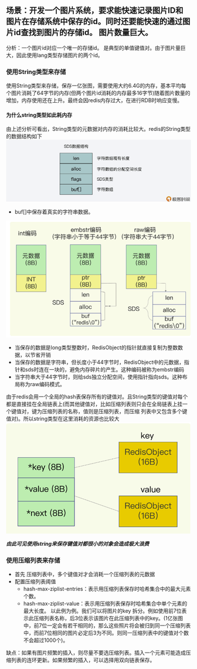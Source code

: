 ## 场景：开发一个图片系统，要求能快速记录图片ID和图片在存储系统中保存的id。同时还要能快速的通过图片id查找到图片的存储id。 图片数量巨大。

分析：一个图片id对应一个唯一的存储id。 是典型的单值键值对。由于图片量巨大，因此使用lang类型存储图片的两个id。
### 使用String类型来存储
使用String类型来存储，保存一亿张图，需要使用大约6.4G的内存，基本平均每个图片消耗了64字节的内存(但两个图片id消耗的内存最多16字节)随着图片数量的增加，内存使用还在上升。最终会因redis内存过大，在进行RDB时响应变慢。

#### 为什么string类型如此耗内存
由上述分析可看出，String类型的元数据对内存的消耗比较大。redis的String类型的数据结构如下
![Alt text](image.png)
* buf[]中保存着真实的字符串数据。

![Alt text](image-1.png)
* 当保存的数据是long类型整数时，RedisObject的指针就直接复制为整数数据，以节省开销
* 当保存的数据是字符串，但长度小于44字节时，RedisObject中的元数据，指针和sds时连在一块的，避免内存碎片的产生。这种编码被称为embstr编码
* 当字符串大于44字节时，则给sds独立分配空间，使用指针指向sds。这种布局称为raw编码模式。

由于redis会用一个全局的hash表保存所有的键值对。且String类型的键值对每个都是直接挂在全局链表上(而其他键值对，比如压缩列表则只会在全局链表上挂一个键值对，键为压缩列表的名称，值则是压缩列表，而压缩
列表中又包含多个键值对)。所以string类型在这里消耗的资源也比较大
![Alt text](image-2.png)

***由此可见使用string来保存键值对都很小的对象会造成极大浪费***

### 使用压缩列表来存储
* 首先 压缩列表中，多个键值对才会消耗一个压缩列表的元数据
* 配置压缩列表阈值
    * hash-max-ziplist-entries：表示用压缩列表保存时哈希集合中的最大元素个数。
    * hash-max-ziplist-value：表示用压缩列表保存时哈希集合中单个元素的最大长度。
以此例为例。我们可以将图片的key 拆分。例如使用前7位表示此压缩列表名称，后3位表示该图片在此压缩列表中的key。(1亿张图中，前7位一定会有若干相同的，那么这些照片将会被归到同一个压缩列表中，而前7位相同的图片必定后3为不同。则同一压缩列表中的键值对个数不会超过1000个)。

缺点：如果有图片频繁的插入，则尽量不要选压缩列表。插入一个元素可能造成压缩列表的连环更新。如果频繁的插入，可以选择用双向链表保存。
